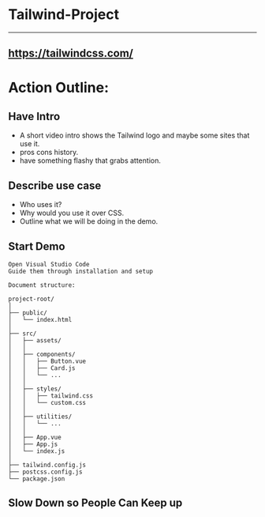 # Tailwind-Project
---

https://tailwindcss.com/
---
# Action Outline:

## Have Intro

* A short video intro shows the Tailwind logo and maybe some sites that use it.
* pros cons history.
* have something flashy that grabs attention.

## Describe use case

* Who uses it?
* Why would you use it over CSS.
* Outline what we will be doing in the demo.

## Start Demo
	Open Visual Studio Code
	Guide them through installation and setup
	
	Document structure:
	
	project-root/
	│
	├── public/                     
	│   └── index.html              
	│
	├── src/                        
	│   ├── assets/                 
	│   │
	│   ├── components/             
	│   │   ├── Button.vue          
	│   │   ├── Card.js             
	│   │   └── ...
	│   │
	│   ├── styles/                 
	│   │   ├── tailwind.css        
	│   │   └── custom.css          
	│   │
	│   ├── utilities/              
	│   │   └── ...
	│   │
	│   ├── App.vue                 
	│   ├── App.js                  
	│   └── index.js                
	│
	├── tailwind.config.js          
	├── postcss.config.js           
	└── package.json
## Slow Down so People Can Keep up                

	
